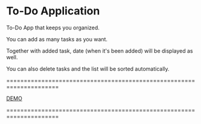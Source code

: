# To-Do Application

To-Do App that keeps you organized. 

You can add as many tasks as you want.

Together with added task, date (when it's been added) will be displayed as well.

You can also delete tasks and the list will be sorted automatically.

=====================================================================

[DEMO](https://staog.github.io/to-do-app/)

=====================================================================
